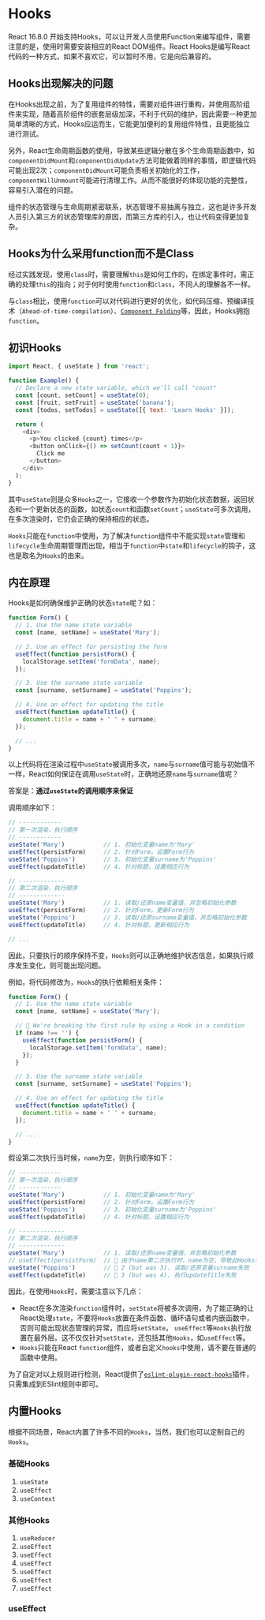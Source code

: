 # Hooks
React 16.8.0 开始支持Hooks，可以让开发人员使用Function来编写组件，需要注意的是，使用时需要安装相应的React DOM组件。React Hooks是编写React代码的一种方式，如果不喜欢它，可以暂时不用，它是向后兼容的。

## Hooks出现解决的问题
在Hooks出现之前，为了复用组件的特性，需要对组件进行重构，并使用高阶组件来实现，随着高阶组件的嵌套层级加深，不利于代码的维护，因此需要一种更加简单清晰的方式，Hooks应运而生，它能更加便利的复用组件特性，且更能独立进行测试。

另外，React生命周期函数的使用，导致某些逻辑分散在多个生命周期函数中，如`componentDidMount`和`componentDidUpdate`方法可能做着同样的事情，即逻辑代码可能出现2次；`componentDidMount`可能负责相关初始化的工作，`componentWillUnmount`可能进行清理工作。从而不能很好的体现功能的完整性，容易引入潜在的问题。

组件的状态管理与生命周期紧密联系，状态管理不易抽离与独立，这也是许多开发人员引入第三方的状态管理库的原因，而第三方库的引入，也让代码变得更加复杂。

## Hooks为什么采用function而不是Class
经过实践发现，使用`class`时，需要理解`this`是如何工作的，在绑定事件时，需正确的处理`this`的指向；对于何时使用`function`和`class`，不同人的理解各不一样。

与`class`相比，使用`function`可以对代码进行更好的优化，如代码压缩、预编译技术（`Ahead-of-time-compilation`）、[`Component Folding`](https://github.com/facebook/react/issues/7323)等，因此，Hooks拥抱`function`。

## 初识Hooks
```js
import React, { useState } from 'react';

function Example() {
  // Declare a new state variable, which we'll call "count"
  const [count, setCount] = useState(0);
  const [fruit, setFruit] = useState('banana');
  const [todos, setTodos] = useState([{ text: 'Learn Hooks' }]);

  return (
    <div>
      <p>You clicked {count} times</p>
      <button onClick={() => setCount(count + 1)}>
        Click me
      </button>
    </div>
  );
}
```
其中`useState`则是众多`Hooks`之一，它接收一个参数作为初始化状态数据，返回状态和一个更新状态的函数，如状态`count`和函数`setCount`；`useState`可多次调用，在多次渲染时，它仍会正确的保持相应的状态。

`Hooks`只能在`function`中使用，为了解决`function`组件中不能实现`state`管理和`lifecycle`生命周期管理而出现，相当于`function`中`state`和`lifecycle`的钩子，这也是取名为`Hooks`的由来。

## 内在原理
Hooks是如何确保维护正确的状态`state`呢？如：
```js
function Form() {
  // 1. Use the name state variable
  const [name, setName] = useState('Mary');

  // 2. Use an effect for persisting the form
  useEffect(function persistForm() {
    localStorage.setItem('formData', name);
  });

  // 3. Use the surname state variable
  const [surname, setSurname] = useState('Poppins');

  // 4. Use an effect for updating the title
  useEffect(function updateTitle() {
    document.title = name + ' ' + surname;
  });

  // ...
}
```
以上代码将在渲染过程中`useState`被调用多次，`name`与`surname`值可能与初始值不一样，React如何保证在调用`useState`时，正确地还原`name`与`surname`值呢？

答案是：**通过`useState`的调用顺序来保证**

调用顺序如下：
```js
// ------------
// 第一次渲染，执行顺序
// ------------
useState('Mary')           // 1. 初始化变量name为'Mary'
useEffect(persistForm)     // 2. 针对Form，设置Form行为
useState('Poppins')        // 3. 初始化变量surname为'Poppins'
useEffect(updateTitle)     // 4. 针对标题，设置相应行为

// -------------
// 第二次渲染，执行顺序
// -------------
useState('Mary')           // 1. 读取/还原name变量值，并忽略初始化参数
useEffect(persistForm)     // 2. 针对Form，更新Form行为
useState('Poppins')        // 3. 读取/还原surname变量值，并忽略初始化参数
useEffect(updateTitle)     // 4. 针对标题，更新相应行为

// ...
```
因此，只要执行的顺序保持不变，`Hooks`则可以正确地维护状态信息，如果执行顺序发生变化，则可能出现问题。

例如，将代码修改为，`Hooks`的执行依赖相关条件：
```js
function Form() {
  // 1. Use the name state variable
  const [name, setName] = useState('Mary');

  // 🔴 We're breaking the first rule by using a Hook in a condition
  if (name !== '') {
    useEffect(function persistForm() {
      localStorage.setItem('formData', name);
    });
  }

  // 3. Use the surname state variable
  const [surname, setSurname] = useState('Poppins');

  // 4. Use an effect for updating the title
  useEffect(function updateTitle() {
    document.title = name + ' ' + surname;
  });

  // ...
}
```
假设第二次执行当时候，`name`为空，则执行顺序如下：
```js
// ------------
// 第一次渲染，执行顺序
// ------------
useState('Mary')           // 1. 初始化变量name为'Mary'
useEffect(persistForm)     // 2. 针对Form，设置Form行为
useState('Poppins')        // 3. 初始化变量surname为'Poppins'
useEffect(updateTitle)     // 4. 针对标题，设置相应行为

// -------------
// 第二次渲染，执行顺序
// -------------
useState('Mary')           // 1. 读取/还原name变量值，并忽略初始化参数
// useEffect(persistForm)  // 🔴 由于name第二次执行时，name为空，导致此Hooks未执行
useState('Poppins')        // 🔴 2 (but was 3). 读取/还原变量surname失败
useEffect(updateTitle)     // 🔴 3 (but was 4). 执行updateTitle失败

```

因此，在使用`Hooks`时，需要注意以下几点：
* React在多次渲染`function`组件时，`setState`将被多次调用，为了能正确的让React处理`state`，不要将`Hooks`放置在条件函数、循环语句或者内嵌函数中，否则可能出现状态管理的异常，而应将`setState`， `useEffect`等`Hooks`执行放置在最外层。这不仅仅针对`setState`，还包括其他`Hooks`，如`useEffect`等。
* `Hooks`只能在React `function`组件，或者自定义`hooks`中使用，请不要在普通的函数中使用。

为了自定对以上规则进行检测，React提供了[`eslint-plugin-react-hooks`](https://www.npmjs.com/package/eslint-plugin-react-hooks)插件，只需集成到ESlint规则中即可。

## 内置Hooks
根据不同场景，React内置了许多不同的`Hooks`，当然，我们也可以定制自己的`Hooks`。

### 基础Hooks
1. `useState`
2. `useEffect`
3. `useContext`

### 其他Hooks
1. `useReducer`
2. `useEffect`
3. `useEffect`
4. `useEffect`
5. `useEffect`
6. `useEffect`
7. `useEffect`

### useEffect